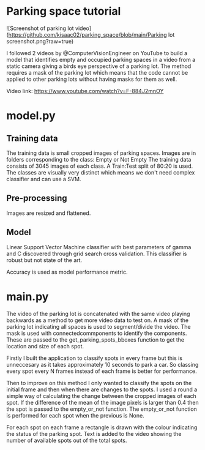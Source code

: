 # Parking space tutorial

![Screenshot of parking lot video](https://github.com/kisaac02/parking_space/blob/main/Parking lot screenshot.png?raw=true)

I followed 2 videos by @ComputerVisionEngineer on YouTube to build a model that identifies empty and occupied parking spaces in a video from a static camera giving a birds eye perspective of a parking lot. The method requires a mask of the parking lot which means that the code cannot be applied to other parking lots without having masks for them as well.

Video link:
https://www.youtube.com/watch?v=F-884J2mnOY


# model.py
## Training data
The training data is small cropped images of parking spaces. Images are in folders corresponding to the class: Empty or Not Empty
The training data consists of 3045 images of each class. A Train:Test split of 80:20 is used.
The classes are visually very distinct which means we don't need complex classifier and can use a SVM.

## Pre-processing
Images are resized and flattened.

## Model
Linear Support Vector Machine classifier with best parameters of gamma and C discovered through grid search cross validation.
This classifier is robust but not state of the art.

Accuracy is used as model performance metric.

# main.py
The video of the parking lot is concatenated with the same video playing backwards as a method to get more video data to test on.
A mask of the parking lot indicating all spaces is used to segment/divide the video.
The mask is used with connectedcommponents to identify the components.
These are passed to the get_parking_spots_bboxes function to get the location and size of each spot.

Firstly I built the application to classify spots in every frame but this is unneccesary as it takes approximately 10 seconds to park a car. So classing every spot every N frames instead of each frame is better for performance.

Then to improve on this method I only wanted to classify the spots on the initial frame and then when there are changes to the spots. I used a round a simple way of calculating the change between the cropped images of each spot. If the difference of the mean of the image pixels is larger than 0.4 then the spot is passed to the empty_or_not function.
The empty_or_not function is performed for each spot when the previous is None.

For each spot on each frame a rectangle is drawn with the colour indicating the status of the parking spot.
Text is added to the video showing the number of available spots out of the total spots.
